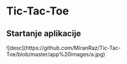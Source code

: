 # Tic-Tac-Toe
<h2>Startanje aplikacije</h2>
![desc](https://github.com/MiranRaz/Tic-Tac-Toe/blob/master/app%20images/a.jpg)


